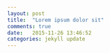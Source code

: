 ```yaml
---
layout: post
title:  "Lorem ipsum dolor sit"
comments: true
date:   2015-11-26 13:46:52
categories: jekyll update
---
```

